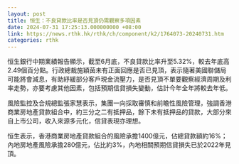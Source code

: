 ```yaml
---
layout: post
title: 恒生：不良貸款比率是否見頂仍需觀察多項因素
date: 2024-07-31 17:25:13.000000000 +08:00
link: https://news.rthk.hk/rthk/ch/component/k2/1764073-20240731.htm
categories: rthk
---
```


恒生銀行中期業績報告顯示，截至6月底，不良貸款比率升至5.32%，較去年底高2.49個百分點。行政總裁施穎茵未有正面回應是否已見頂，表示隨著美國聯儲局可能將會減息，有助紓緩部分客戶現金流壓力，是否見頂不單要觀察經濟周期及利率走勢，亦要考慮其他因素，包括預期信貸損失變動，估計今年全年將較去年低。

風險監控及合規總監張家慧表示，集團一向採取審慎和前瞻性風險管理，強調香港商業房地產貸款組合中，約三分之二有抵押品，餘下未有抵押品的貸款，大部分來自上市公司，收入來源多元化，信貸表現亦理想。

恒生表示，香港商業房地產貸款組合的風險承擔1400億元，佔總貸款額約16%；內地房地產風險承擔280億元，佔比約3%，內地相關預期信貸損失已於2022年見頂。
